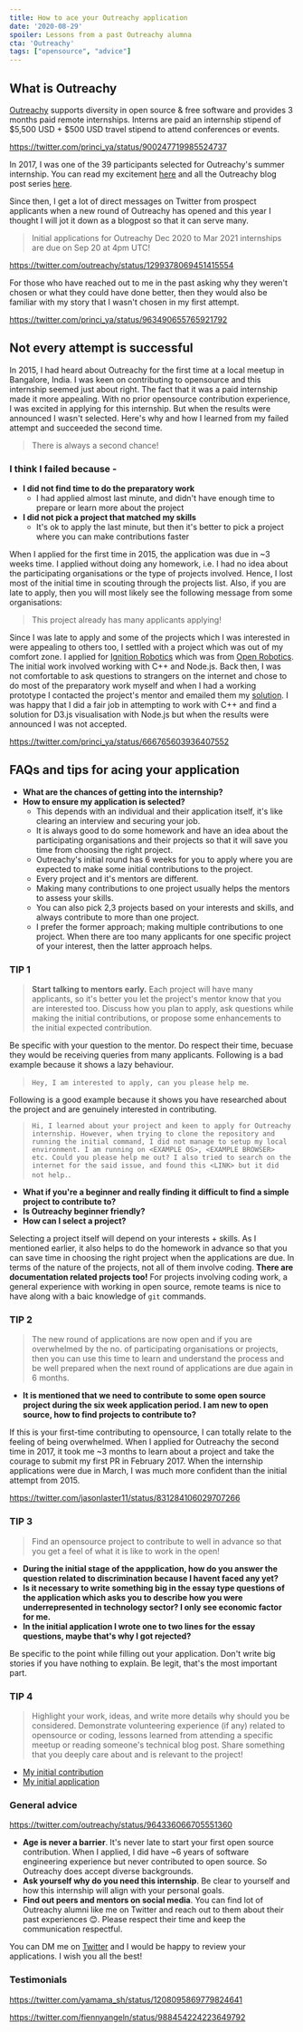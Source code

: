 ```yaml
---
title: How to ace your Outreachy application
date: '2020-08-29'
spoiler: Lessons from a past Outreachy alumna
cta: 'Outreachy'
tags: ["opensource", "advice"]
---
```


## What is Outreachy

[Outreachy](https://www.outreachy.org/apply/) supports diversity in open source & free software and provides 3 months paid remote internships. Interns are paid an internship stipend of $5,500 USD + $500 USD travel stipend to attend conferences or events.

https://twitter.com/princi_ya/status/900247719985524737

In 2017, I was one of the 39 participants selected for Outreachy's summer internship. You can read my excitement [here](https://princiya777.wordpress.com/2017/05/05/outreachy-suspense-unfolds/) and all the Outreachy blog post series [here](https://princiya777.wordpress.com/category/outreachy/).

Since then, I get a lot of direct messages on Twitter from prospect applicants when a new round of Outreachy has opened and this year I thought I will jot it down as a blogpost so that it can serve many.

> Initial applications for Outreachy Dec 2020 to Mar 2021 internships are due on Sep 20 at 4pm UTC!

https://twitter.com/outreachy/status/1299378069451415554

For those who have reached out to me in the past asking why they weren't chosen or what they could have done better, then they would also be familiar with my story that I wasn't chosen in my first attempt.

https://twitter.com/princi_ya/status/963490655765921792

## Not every attempt is successful

In 2015, I had heard about Outreachy for the first time at a local meetup in Bangalore, India. I was keen on contributing to opensource and this internship seemed just about right. The fact that it was a paid internship made it more appealing. With no prior opensource contribution experience, I was excited in applying for this internship. But when the results were announced I wasn't selected. Here's why and how I learned from my failed attempt and succeeded the second time.

> There is always a second chance!

### I think I failed because -

- **I did not find time to do the preparatory work**
  - I had applied almost last minute, and didn't have enough time to prepare or learn more about the project
- **I did not pick a project that matched my skills**
  - It's ok to apply the last minute, but then it's better to pick a project where you can make contributions faster

When I applied for the first time in 2015, the application was due in ~3 weeks time. I applied without doing any homework, i.e. I had no idea about the participating organisations or the type of projects involved. Hence, I lost most of the initial time in scouting through the projects list. Also, if you are late to apply, then you will most likely see the following message from some organisations:

> This project already has many applicants applying!

Since I was late to apply and some of the projects which I was interested in were appealing to others too, I settled with a project which was out of my comfort zone. I applied for [Ignition Robotics](https://ignitionrobotics.org/home) which was from [Open Robotics](https://www.openrobotics.org/). The initial work involved working with C++ and Node.js. Back then, I was not comfortable to ask questions to strangers on the internet and chose to do most of the preparatory work myself and when I had a working prototype I contacted the project's mentor and emailed them my [solution](https://github.com/princiya/Ign3DViz). I was happy that I did a fair job in attempting to work with C++ and find a solution for D3.js visualisation with Node.js but when the results were announced I was not accepted.

https://twitter.com/princi_ya/status/666765603936407552

## FAQs and tips for acing your application

- **What are the chances of getting into the internship?**
- **How to ensure my application is selected?**
  - This depends with an individual and their application itself, it's like clearing an interview and securing your job.
  - It is always good to do some homework and have an idea about the participating organisations and their projects so that it will save you time from choosing the right project.
  - Outreachy's initial round has 6 weeks for you to apply where you are expected to make some initial contributions to the project.
  - Every project and it's mentors are different.
  - Making many contributions to one project usually helps the mentors to assess your skills.
  - You can also pick 2,3 projects based on your interests and skills, and always contribute to more than one project.
  - I prefer the former approach; making multiple contributions to one project. When there are too many applicants for one specific project of your interest, then the latter approach helps.

### TIP 1

> **Start talking to mentors early.** Each project will have many applicants, so it's better you let the project's mentor know that you are interested too. Discuss how you plan to apply, ask questions while making the initial contributions, or propose some enhancements to the initial expected contribution.

Be specific with your question to the mentor. Do respect their time, becuase they would be receiving queries from many applicants. Following is a bad example because it shows a lazy behaviour.

> `Hey, I am interested to apply, can you please help me`.

Following is a good example because it shows you have researched about the project and are genuinely interested in contributing.

> `Hi, I learned about your project and keen to apply for Outreachy internship. However, when trying to clone the repository and running the initial command, I did not manage to setup my local environment. I am running on <EXAMPLE OS>, <EXAMPLE BROWSER> etc. Could you please help me out? I also tried to search on the internet for the said issue, and found this <LINK> but it did not help.`.

- **What if you're a beginner and really finding it difficult to find a simple project to contribute to?**
- **Is Outreachy beginner friendly?**
- **How can I select a project?**

Selecting a project itself will depend on your interests + skills. As I mentioned earlier, it also helps to do the homework in advance so that you can save time in choosing the right project when the applications are due. In terms of the nature of the projects, not all of them involve coding. **There are documentation related projects too!** For projects involving coding work, a general experience with working in open source, remote teams is nice to have along with a baic knowledge of `git` commands.

### TIP 2

> The new round of applications are now open and if you are overwhelmed by the no. of participating organisations or projects, then you can use this time to learn and understand the process and be well prepared when the next round of applications are due again in 6 months.

- **It is mentioned that we need to contribute to some open source project during the six week application period. I am new to open source, how to find projects to contribute to?**

If this is your first-time contributing to opensource, I can totally relate to the feeling of being overwhelmed. When I applied for Outreachy the second time in 2017, it took me ~3 months to learn about a project and take the courage to submit my first PR in February 2017. When the internship applications were due in March, I was much more confident than the initial attempt from 2015.

https://twitter.com/jasonlaster11/status/831284106029707266

### TIP 3

> Find an opensource project to contribute to well in advance so that you get a feel of what it is like to work in the open!

- **During the initial stage of the appplication, how do you answer the question related to discrimination because I havent faced any yet?**
- **Is it necessary to write something big in the essay type questions of the application which asks you to describe how you were underrepresented in technology sector? I only see economic factor for me.**
- **In the initial application I wrote one to two lines for the essay questions, maybe that's why I got rejected?**

Be specific to the point while filling out your application. Don't write big stories if you have nothing to explain. Be legit, that's the most important part. 

### TIP 4

> Highlight your work, ideas, and write more details why should you be considered. Demonstrate volunteering experience (if any) related to opensource or coding, lessons learned from attending a specific meetup or reading someone's technical blog post. Share something that you deeply care about and is relevant to the project!

- [My initial contribution](https://github.com/princiya/log-network-requests)
- [My initial application](https://docs.google.com/document/d/15rb9HB8yYu52WIyjtLJ0HGrKyum2L36Ujh-pS_H39MA/edit?usp=sharing)

### General advice

https://twitter.com/outreachy/status/964336066705551360

- **Age is never a barrier**. It's never late to start your first open source contribution. When I applied, I did have ~6 years of software engineering experience but never contributed to open source. So Outreachy does accept diverse backgrounds.
- **Ask yourself why do you need this internship**. Be clear to yourself and how this internship will align with your personal goals.
- **Find out peers and mentors on social media**. You can find lot of Outreachy alumni like me on Twitter and reach out to them about their past experiences 😊. Please respect their time and keep the communication respectful.

You can DM me on [Twitter](https://twitter.com/princi_ya) and I would be happy to review your applications. I wish you all the best!

### Testimonials

https://twitter.com/yamama_sh/status/1208095869779824641

https://twitter.com/fiennyangeln/status/988454224223649792